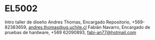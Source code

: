 # EL5002
Intro taller de diseño
Andres Thomas, Encargado Repositorio, +569-82383659, andres.thomas@ug.uchile.cl
Fabián Navarro, Encargado de pruebas de hardware, +569 62090893, fabi-an77@hotmail.com
